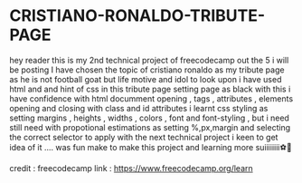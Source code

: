 # CRISTIANO-RONALDO-TRIBUTE-PAGE
hey reader 
this is my 2nd technical project of freecodecamp out the 5 i will be posting 
I have chosen the topic of cristiano ronaldo as my tribute page as he is not football goat but life motive and idol to look upon
i have used html and and hint of css in this tribute page setting page as black 
with this i have confidence with html documment opening , tags , attributes , elements opening and closing with class and id attributes
i learnt css styling as setting margins , heights , widths , colors , font and font-styling , but i need still need with propotional estimations 
as setting %,px,margin and selecting the correct selector to apply with the next technical project i keen to get idea of it ....
was fun make to make this project and learning more 
suiiiiiiii⚽🐐

credit : freecodecamp
link : https://www.freecodecamp.org/learn

